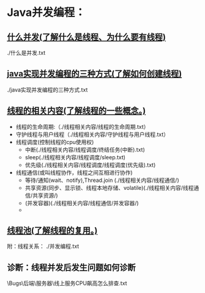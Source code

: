 # Java并发编程：
## [什么并发(了解什么是线程、为什么要有线程)](https://github.com/yuyumyself/SHARE_CONTENT2/blob/master/java%E5%9F%BA%E7%A1%80%E7%BC%96%E7%A8%8B/%E5%A4%9A%E7%BA%BF%E7%A8%8B/%E4%BB%80%E4%B9%88%E6%98%AF%E5%B9%B6%E5%8F%91.txt)

./什么是并发.txt



## [java实现并发编程的三种方式(了解如何创建线程)](https://github.com/yuyumyself/SHARE_CONTENT2/blob/master/java%E5%9F%BA%E7%A1%80%E7%BC%96%E7%A8%8B/%E5%A4%9A%E7%BA%BF%E7%A8%8B/java%E5%AE%9E%E7%8E%B0%E5%B9%B6%E5%8F%91%E7%BC%96%E7%A8%8B%E7%9A%84%E4%B8%89%E7%A7%8D%E6%96%B9%E5%BC%8F.txt)

./java实现并发编程的三种方式.txt

## [线程的相关内容(了解线程的一些概念。)](https://github.com/ShareCookies/SHARE_CONTENT2/blob/master/java%E5%9F%BA%E7%A1%80%E7%BC%96%E7%A8%8B/%E5%A4%9A%E7%BA%BF%E7%A8%8B/%E7%BA%BF%E7%A8%8B%E7%9B%B8%E5%85%B3%E5%86%85%E5%AE%B9.txt)

- 线程的生命周期:（./线程相关内容/线程的生命周期.txt）
- 守护线程与用户线程（./线程相关内容/守护线程与用户线程.txt）
- 线程调度(控制线程的cpu使用权)
  - 中断(./线程相关内容/线程调度/终结任务(中断).txt)
  - sleep(./线程相关内容/线程调度/sleep.txt)
  - 优先级(./线程相关内容/线程调度/线程调度(优先级).txt)
- 线程通信(或叫线程协作，线程之间互相进行协作)
  - 等待/通知(wait、notify),Thread.join (./线程相关内容/线程通信/)
  - 共享资源(同步、显示锁、线程本地存储、volatile)(./线程相关内容/线程通信/共享资源/)
  - (并发容器)(./线程相关内容/线程通信/并发容器/)
  - 

## [线程池(了解线程的复用。)](https://github.com/yuyumyself/SHARE_CONTENT2/blob/master/java%E5%9F%BA%E7%A1%80%E7%BC%96%E7%A8%8B/%E5%A4%9A%E7%BA%BF%E7%A8%8B/%E7%BA%BF%E7%A8%8B%E6%B1%A0.txt)

附：线程关系： ./并发编程.txt





## 诊断：线程并发后发生问题如何诊断

\Bugs\后端\服务器\线上服务CPU飙高怎么排查.txt